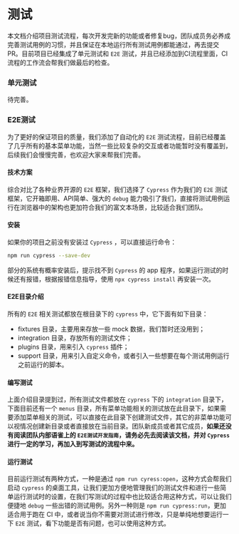 # 测试
本文档介绍项目测试流程，每次开发完新的功能或者修复bug，团队成员务必养成完善测试用例的习惯，并且保证在本地运行所有测试用例都能通过，再去提交PR。目前项目已经集成了单元测试和 `E2E` 测试，并且已经添加到CI流程里面，CI流程的工作流会帮我们做最后的检查。

### 单元测试
待完善。

### E2E测试
为了更好的保证项目的质量，我们添加了自动化的 `E2E` 测试流程，目前已经覆盖了几乎所有的基本菜单功能，当然一些比较复杂的交互或者功能暂时没有覆盖到，后续我们会慢慢完善，也欢迎大家来帮我们完善。

#### 技术方案
综合对比了各种业界开源的 `E2E` 框架，我们选择了 `Cypress` 作为我们的 `E2E` 测试框架，它开箱即用、API简单、强大的 `debug` 能力吸引了我们，直接将测试用例运行在浏览器中的架构也更加符合我们的富文本场景，比较适合我们团队。

#### 安装
如果你的项目之前没有安装过 `Cypress` ，可以直接运行命令：
```bash
npm run cypress --save-dev
```
部分的系统有概率安装后，提示找不到 `Cypress` 的 app 程序，如果运行测试的时候还有报错，根据报错信息指导，使用 `npx cypress install` 再安装一次。

#### E2E目录介绍
所有的 `E2E` 相关测试都放在根目录下的 `cypress` 中，它下面有如下目录：
- fixtures 目录，主要用来存放一些 mock 数据，我们暂时还没用到；
- integration 目录，存放所有的测试文件；
- plugins 目录，用来引入 `cypress` 插件；
- support 目录，用来引入自定义命令，或者引入一些想要在每个测试用例运行之前运行的脚本。

#### 编写测试
上面介绍目录提到过，所有测试文件都放在 `cypress` 下的 `integration` 目录下，下面目前还有一个 `menus` 目录，所有菜单功能相关的测试放在此目录下，如果需要添加菜单相关的测试，可以直接在此目录下创建测试文件，其它的非菜单功能可以视情况创建新目录或者直接放在当前目录。团队新成员或者其它成员，**如果还没有阅读团队内部语雀上的 `E2E测试开发指南`，请务必先去阅读该文档，并对 `Cypress` 进行一定的学习，再加入到写测试的流程中来。**

#### 运行测试
目前运行测试有两种方式，一种是通过 `npm run cyress:open`，这种方式会帮我们启动 `cypress` 的桌面工具，让我们更加方便地管理我们的测试文件和进行一些简单运行测试时的设置，在我们写测试的过程中也比较适合用这种方式，可以让我们便捷地 `debug` 一些出错的测试用例。另外一种则是 `npm run cypress:run`，更加适合用于跑在 CI 中，或者说当你不需要对测试进行修改，只是单纯地想要运行一下 `E2E` 测试，看下功能是否有问题，也可以使用这种方式。